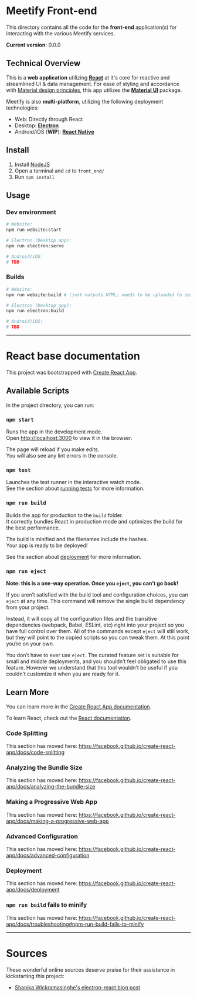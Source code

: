 # Meetify Front-end

This directory contains all the code for the **front-end** application(s) for
interacting with the various Meetify services.

**Current version:** 0.0.0

## Technical Overview

This is a **web application** utilizing [**React**](https://reactjs.org/) at
it's core for reactive and streamlined UI & data management. For ease of styling
and accordance with [Material design principles](https://material.io/design),
this app utilizes the [**Material UI**](https://material-ui.com/) package.

Meetify is also **multi-platform**, utilizing the following deployment
technologies:

- Web: Directly through React
- Desktop: [**Electron**](https://www.electronjs.org/)
- Android/iOS (**WIP**): [**React Native**](https://reactnative.dev/)

## Install

1. Install [NodeJS](https://nodejs.org/en/)
1. Open a terminal and `cd` to `front_end/`
1. Run `npm install`

## Usage

### Dev environment

 ``` sh
# Website:
npm run website:start

# Electron (Desktop app):
npm run electron:serve

# Android/iOS:
# TBD
```

### Builds

``` sh
# Website:
npm run website:build # (just outputs HTML; needs to be uploaded to server...)

# Electron (Desktop app):
npm run electron:build

# Android/iOS:
# TBD
```

--- 

# React base documentation

This project was bootstrapped with [Create React App](https://github.com/facebook/create-react-app).

## Available Scripts

In the project directory, you can run:

### `npm start`

Runs the app in the development mode.<br />
Open [http://localhost:3000](http://localhost:3000) to view it in the browser.

The page will reload if you make edits.<br />
You will also see any lint errors in the console.

### `npm test`

Launches the test runner in the interactive watch mode.<br />
See the section about [running tests](https://facebook.github.io/create-react-app/docs/running-tests) for more information.

### `npm run build`

Builds the app for production to the `build` folder.<br />
It correctly bundles React in production mode and optimizes the build for the best performance.

The build is minified and the filenames include the hashes.<br />
Your app is ready to be deployed!

See the section about [deployment](https://facebook.github.io/create-react-app/docs/deployment) for more information.

### `npm run eject`

**Note: this is a one-way operation. Once you `eject`, you can’t go back!**

If you aren’t satisfied with the build tool and configuration choices, you can `eject` at any time. This command will remove the single build dependency from your project.

Instead, it will copy all the configuration files and the transitive dependencies (webpack, Babel, ESLint, etc) right into your project so you have full control over them. All of the commands except `eject` will still work, but they will point to the copied scripts so you can tweak them. At this point you’re on your own.

You don’t have to ever use `eject`. The curated feature set is suitable for small and middle deployments, and you shouldn’t feel obligated to use this feature. However we understand that this tool wouldn’t be useful if you couldn’t customize it when you are ready for it.

## Learn More

You can learn more in the [Create React App documentation](https://facebook.github.io/create-react-app/docs/getting-started).

To learn React, check out the [React documentation](https://reactjs.org/).

### Code Splitting

This section has moved here: https://facebook.github.io/create-react-app/docs/code-splitting

### Analyzing the Bundle Size

This section has moved here: https://facebook.github.io/create-react-app/docs/analyzing-the-bundle-size

### Making a Progressive Web App

This section has moved here: https://facebook.github.io/create-react-app/docs/making-a-progressive-web-app

### Advanced Configuration

This section has moved here: https://facebook.github.io/create-react-app/docs/advanced-configuration

### Deployment

This section has moved here: https://facebook.github.io/create-react-app/docs/deployment

### `npm run build` fails to minify

This section has moved here: https://facebook.github.io/create-react-app/docs/troubleshooting#npm-run-build-fails-to-minify

---

# Sources

These wonderful online sources deserve praise for their assistance in
kickstarting this project:

- [Shanika Wickramasinghe's electron-react blog
  post](https://blog.bitsrc.io/building-an-electron-app-with-electron-react-boilerplate-c7ef8d010a91)
